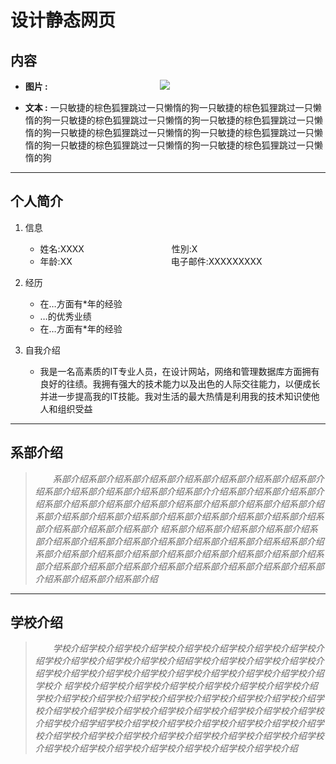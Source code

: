 
# 设计静态网页

## 内容

* **图片 :**&emsp;&emsp;&emsp;&emsp;&emsp;&emsp;&emsp;&emsp;&emsp;&emsp;&emsp;&emsp;&ensp;
![](https://i.loli.net/2020/07/30/Adn5f9vL2TleE7N.png )&emsp;&emsp;

 * **文本 :**  一只敏捷的棕色狐狸跳过一只懒惰的狗一只敏捷的棕色狐狸跳过一只懒惰的狗一只敏捷的棕色狐狸跳过一只懒惰的狗一只敏捷的棕色狐狸跳过一只懒惰的狗一只敏捷的棕色狐狸跳过一只懒惰的狗一只敏捷的棕色狐狸跳过一只懒惰的狗一只敏捷的棕色狐狸跳过一只懒惰的狗一只敏捷的棕色狐狸跳过一只懒惰的狗

---
## 个人简介

1. 信息
     * 姓名:XXXX&emsp;&emsp;&emsp;&emsp;&emsp;&emsp;&emsp;&emsp;&emsp;&emsp;性別:X
     * 年龄:XX&emsp;&emsp;&emsp;&emsp;&emsp;&emsp;&emsp;&emsp;&emsp;&emsp;&emsp;   电子邮件:XXXXXXXXX
   
2. 经历
     * 在…方面有*年的经验
     * …的优秀业绩
     * 在…方面有*年的经验

3. 自我介绍
     * 我是一名高素质的IT专业人员，在设计网站，网络和管理数据库方面拥有良好的往绩。我拥有强大的技术能力以及出色的人际交往能力，以便成长并进一步提高我的IT技能。我对生活的最大热情是利用我的技术知识使他人和组织受益

---
## 系部介绍
>&emsp;&emsp;*系部介绍系部介绍系部介绍系部介绍系部介绍系部介绍系部介绍系部介绍系部介绍系部介绍系部介绍系部介绍系部介介绍系部介绍系部介绍系部介绍系部介绍系部介绍系部介绍系部介绍系部介绍系部介绍系部介绍系部介绍系部介绍系部介绍系部介绍系部介绍系部介绍系部介绍系部介绍系部介绍系部介绍系部介绍系部介绍系部介*
*绍系部介绍系部介绍系部介绍系部介绍系部介绍系部介绍系部介绍系部介绍系部介绍系部介绍系部介绍系绍系部介绍系部介绍系部介绍系部介绍系部介绍系部介绍系部介绍系部介绍系部介绍系部介绍系部介绍系部介绍系部介绍系部介绍系部介绍系部介绍系部介绍系部介绍系部介绍系部介绍系部介绍*

---
## 学校介绍
>&emsp;&emsp;*学校介绍学校介绍学校介绍学校介绍学校介绍学校介绍学校介绍学校介绍学校介绍学校介绍学校介绍学校介绍绍学校介绍学校介绍学校介绍学校介绍学校介绍学校介绍学校介绍学校介绍学校介绍学校介绍学校介绍学校介绍学校介*
*绍学校介绍学校介绍学校介绍学校介绍学校介绍学校介绍学校介绍学校介绍学校介绍学校介绍学校介绍学校介绍学校介绍学校介绍学校介绍学校介绍学校介绍学校介绍学校介绍学校介绍学校介绍学校介绍学校介绍学校介绍学校介绍学绍学校介绍学校介绍学校介绍学校介绍学校介绍学校介绍学校介绍学校介绍学校介绍学校介绍学校介绍学校介绍学校介绍学校介绍学校介绍学校介绍学校介绍学校介绍学校介绍学校介绍学校介绍学校介绍*

